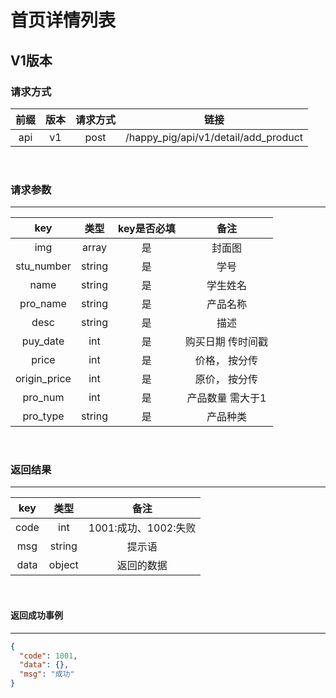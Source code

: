 # 首页详情列表

## V1版本

### 请求方式

| 前缀 | 版本 | 请求方式 | 链接 |
| :---: | :---: | :---: | :---:|
| api | v1 | post | /happy_pig/api/v1/detail/add_product |

<br/>

### 请求参数

---------------------------------
|  key  |   类型   | key是否必填 | 备注 |
| :---: | :------: | :--------: | :---:|
| img | array | 是 | 封面图 |
| stu_number | string | 是 | 学号 |
| name | string | 是 | 学生姓名 |
| pro_name | string | 是 | 产品名称 |
| desc | string | 是 | 描述 |
| puy_date | int | 是 | 购买日期 传时间戳 |
| price | int | 是 | 价格， 按分传 |
| origin_price | int | 是 | 原价， 按分传 |
| pro_num | int | 是 | 产品数量 需大于1 |
| pro_type | string | 是 | 产品种类 |

<br/>

### 返回结果

----------------------------
|  key  |   类型   |  备注 |
| :---: | :------: | :---:|
| code | int | 1001:成功、1002:失败|
| msg | string | 提示语 |
| data | object | 返回的数据 |


<br/>

#### 返回成功事例

-------------------------
```json
{
  "code": 1001,
  "data": {},
  "msg": "成功"
}
```

